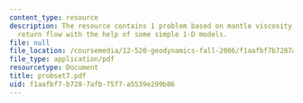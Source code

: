 ```yaml
---
content_type: resource
description: The resource contains 1 problem based on mantle viscosity and global
  return flow with the help of some simple 1-D models.
file: null
file_location: /coursemedia/12-520-geodynamics-fall-2006/f1aafbf7b7287afb75f7a5539e299b86_probset7.pdf
file_type: application/pdf
resourcetype: Document
title: probset7.pdf
uid: f1aafbf7-b728-7afb-75f7-a5539e299b86
---
```

